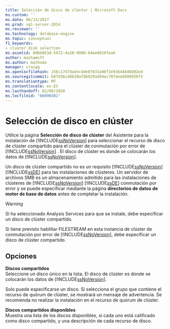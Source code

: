 ```yaml
---
title: Selección de disco de clúster | Microsoft Docs
ms.custom: ''
ms.date: 06/13/2017
ms.prod: sql-server-2014
ms.reviewer: ''
ms.technology: database-engine
ms.topic: conceptual
f1_keywords:
- cluster disk selection
ms.assetid: 0d6b863d-5972-4a20-9990-64ee8016fea6
author: mashamsft
ms.author: mathoma
manager: craigg
ms.openlocfilehash: 156c17d7dae5c4de07033a96f2e936448d8d02ed
ms.sourcegitcommit: b87d36c46b39af8b929ad94ec707dee8800950f5
ms.translationtype: MT
ms.contentlocale: es-ES
ms.lasthandoff: 02/08/2020
ms.locfileid: "66096501"
---
```

# <a name="cluster-disk-selection"></a>Selección de disco en clúster
  Utilice la página **Selección de disco de clúster** del Asistente para la instalación de [!INCLUDE[ssNoVersion](../../includes/ssnoversion-md.md)] para seleccionar el recurso de disco de clúster compartido para el clúster de conmutación por error de [!INCLUDE[ssNoVersion](../../includes/ssnoversion-md.md)] . El disco de clúster es donde se colocarán los datos de [!INCLUDE[ssNoVersion](../../includes/ssnoversion-md.md)].  
  
 Un disco de clúster compartido no es un requisito [!INCLUDE[ssNoVersion](../../includes/ssnoversion-md.md)] [!INCLUDE[ssDE](../../includes/ssde-md.md)] para las instalaciones de clústeres. Un servidor de archivos SMB es un almacenamiento admitido para las instalaciones de clústeres de [!INCLUDE[ssNoVersion](../../includes/ssnoversion-md.md)] [!INCLUDE[ssDE](../../includes/ssde-md.md)] conmutación por error y se puede especificar mediante la página **directorios de datos de motor de base de datos** antes de completar la instalación.  
  
> [!WARNING]  
>  Si ha seleccionado Analysis Services para que se instale, debe especificar un disco de clúster compartido.  
>   
>  Si tiene previsto habilitar FILESTREAM en esta instancia de clúster de conmutación por error de [!INCLUDE[ssNoVersion](../../includes/ssnoversion-md.md)], debe especificar un disco de clúster compartido.  
  
## <a name="options"></a>Opciones  
 **Discos compartidos**  
 Seleccione un disco único en la lista. El disco de clúster es donde se colocarán los datos de [!INCLUDE[ssNoVersion](../../includes/ssnoversion-md.md)].  
  
 Solo puede especificarse un disco. Si selecciona el grupo que contiene el recurso de quórum de clúster, se mostrará un mensaje de advertencia. Se recomienda no realizar la instalación en el recurso de quórum de clúster.  
  
 **Discos compartidos disponibles**  
 Muestra una lista de los discos disponibles, si cada uno está calificado como disco compartido, y una descripción de cada recurso de disco.  
  
  
